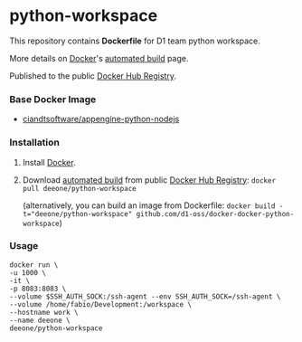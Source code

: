 python-workspace
=====================

This repository contains **Dockerfile** for D1 team python workspace. 

More details on [Docker](https://www.docker.com/)'s [automated build](https://registry.hub.docker.com/u/deeone/python-workspace/) page. 

Published to the public [Docker Hub Registry](https://registry.hub.docker.com/).

### Base Docker Image

* [ciandtsoftware/appengine-python-nodejs](https://registry.hub.docker.com/u/ciandtsoftware/appengine-python-nodejs/)

### Installation

1. Install [Docker](https://www.docker.com/).

2. Download [automated build](https://registry.hub.docker.com/u/deeone/python-workspace/) from public [Docker Hub Registry](https://registry.hub.docker.com/): `docker pull deeone/python-workspace`

   (alternatively, you can build an image from Dockerfile: `docker build -t="deeone/python-workspace" github.com/d1-oss/docker-docker-python-workspace`)


### Usage

    docker run \
    -u 1000 \
    -it \
    -p 8083:8083 \
    --volume $SSH_AUTH_SOCK:/ssh-agent --env SSH_AUTH_SOCK=/ssh-agent \
    --volume /home/fabio/Development:/workspace \
    --hostname work \
    --name deeone \
    deeone/python-workspace